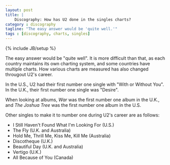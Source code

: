 ```yaml
---
layout: post
title: |
    Discography: How has U2 done in the singles charts?
category : discography
tagline: "The easy answer would be 'quite well.'"
tags : [discography, charts, singles]
---
```

{% include JB/setup %}

The easy answer would be "quite well". It is more difficult than that, as each country maintains its own charting system, and some countries have multiple charts. How various charts are measured has also changed througout U2's career.

In the U.S., U2 had their first number one single with "With or Without You". In the U.K., their first number one single was "Desire". 

When looking at albums, *War* was the first number one album in the U.K., and *The Joshua Tree* was the first number one album in the U.S. 

Other singles to make it to number one during U2's career are as follows:

* I Still Haven't Found What I'm Looking For (U.S.)
* The Fly (U.K. and Australia)
* Hold Me, Thrill Me, Kiss Me, Kill Me (Australia)
* Discotheque (U.K.)
* Beautiful Day (U.K. and Australia)
* Vertigo (U.K.)
* All Because of You (Canada)
